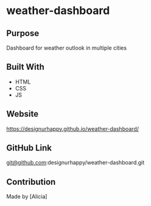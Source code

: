 # weather-dashboard

## Purpose
Dashboard for weather outlook in multiple cities

## Built With
* HTML
* CSS
* JS

## Website
https://designurhappy.github.io/weather-dashboard/

## GitHub Link
git@github.com:designurhappy/weather-dashboard.git 

## Contribution
Made by [Alicia]


